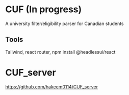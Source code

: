 # CUF (In progress)

A university filter/eligibility parser for Canadian students


## Tools
Tailwind, react router, npm install @headlessui/react


# CUF_server
https://github.com/hakeem0114/CUF_server